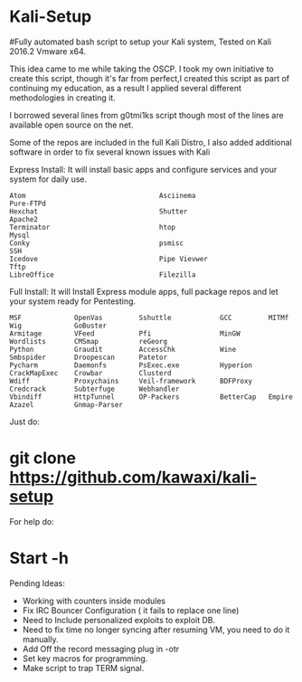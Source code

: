 # Kali-Setup

#Fully automated bash script to setup your Kali system, Tested on Kali 2016.2 Vmware x64.

This idea came to me while taking the OSCP.  I took my own initiative to create this script, though it's far from perfect,I created this script as part of continuing my education, as a result I applied several different methodologies in creating it.

I borrowed several lines from g0tmi1ks script though most of the lines are available open source on the net.


Some of the repos are included in the full Kali Distro, I also added additional software in order to fix several known issues with Kali


Express Install: It will install basic apps and configure services and your system for daily use.

	Atom   		          				 Asciinema       							Pure-FTPd
	Hexchat         					 Shutter         							Apache2
	Terminator        					 htop           							Mysql
	Conky             			 		 psmisc         							SSH
	Icedove           					 Pipe Vievwer   			 				Tftp
	LibreOffice       			 		 Filezilla


Full Install: It will Install Express module apps, full package repos and let your system ready for Pentesting.

	MSF				OpenVas			Sshuttle			GCC			MITMf			Wig				GoBuster
	Armitage		VFeed			Pfi					MinGW		Wordlists		CMSmap			reGeorg	
	Python			Graudit			AccessChk			Wine		Smbspider		Droopescan		Patetor
	Pycharm			Daemonfs		PsExec.exe			Hyperion	CrackMapExec	Crowbar			Clusterd
	Wdiff			Proxychains		Veil-framework		BDFProxy	Credcrack		Subterfuge		Webhandler
	Vbindiff		HttpTunnel		OP-Packers			BetterCap	Empire			Azazel			Gnmap-Parser
	


Just do: 

# git clone https://github.com/kawaxi/kali-setup

For help do:

# Start -h



Pending Ideas: 
* Working with counters inside modules
* Fix IRC Bouncer Configuration ( it fails to replace one line)
* Need to Include personalized exploits to exploit DB.
* Need to fix time no longer syncing  after resuming VM, you need to do it manually.
* Add Off the record messaging plug in -otr
* Set key macros for programming.  
* Make script to trap TERM signal.



